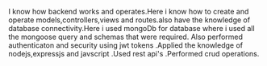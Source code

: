 I know how backend works and operates.Here i know how
to create and operate models,controllers,views and
routes.also have the knowledge of database
connectivity.Here i used mongoDb for database where i
used all the mongoose query and schemas that were
required. Also performed authenticaton and security using
jwt tokens .Applied the knowledge of nodejs,expressjs
and javscript .Used rest api's .Performed crud operations.
